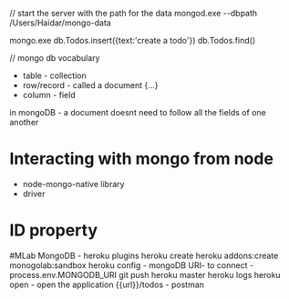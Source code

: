 // start the server with the path for the data
mongod.exe --dbpath /Users/Haidar/mongo-data

mongo.exe
db.Todos.insert({text:'create a todo'})
db.Todos.find()

// mongo db vocabulary

- table - collection
- row/record - called a document {...}
- column - field

in mongoDB - a document doesnt need to follow all the fields of one another

# Interacting with mongo from node

- node-mongo-native library
- driver 


# ID property

#MLab MongoDB - heroku plugins 
heroku create
heroku addons:create monogolab:sandbox
heroku config
    - mongoDB URI- to connect 
    - process.env.MONGODB_URI
git push heroku master 
heroku logs
heroku open - open the application
{{url}}/todos - postman